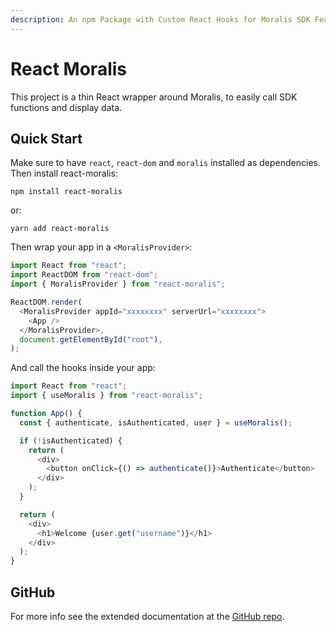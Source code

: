 ```yaml
---
description: An npm Package with Custom React Hooks for Moralis SDK Features.
---
```


# React Moralis

This project is a thin React wrapper around Moralis, to easily call SDK functions and display data.

## Quick Start

Make sure to have `react`, `react-dom` and `moralis` installed as dependencies. Then install react-moralis:

```
npm install react-moralis
```

or:

```
yarn add react-moralis
```

Then wrap your app in a `<MoralisProvider>`:

```javascript
import React from "react";
import ReactDOM from "react-dom";
import { MoralisProvider } from "react-moralis";

ReactDOM.render(
  <MoralisProvider appId="xxxxxxxx" serverUrl="xxxxxxxx">
    <App />
  </MoralisProvider>,
  document.getElementById("root"),
);
```

And call the hooks inside your app:

```javascript
import React from "react";
import { useMoralis } from "react-moralis";

function App() {
  const { authenticate, isAuthenticated, user } = useMoralis();

  if (!isAuthenticated) {
    return (
      <div>
        <button onClick={() => authenticate()}>Authenticate</button>
      </div>
    );
  }

  return (
    <div>
      <h1>Welcome {user.get("username")}</h1>
    </div>
  );
}
```

## GitHub

For more info see the extended documentation at the [GitHub repo](https://github.com/MoralisWeb3/react-moralis).

